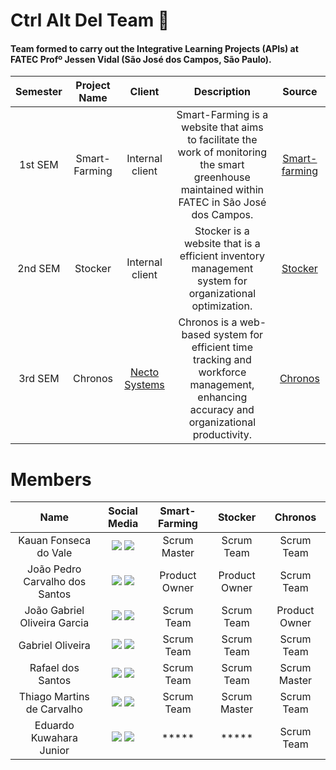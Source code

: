 # Ctrl Alt Del Team 👥 
#### Team formed to carry out the Integrative Learning Projects (APIs) at FATEC Profº Jessen Vidal (São José dos Campos, São Paulo).

|    Semester    |    Project Name      |                           Client                         |                           Description                         |  Source  |
| :----------: | :-----------: | :----------------------------------------------------------: | :----------------------------------------------------------: | :------------------:|
|  1st SEM | Smart-Farming | Internal client | Smart-Farming is a website that aims to facilitate the work of monitoring the smart greenhouse maintained within FATEC in São José dos Campos. | [Smart-farming](https://github.com/CtrI-Alt-Del/smart-farming)
|  2nd SEM | Stocker | Internal client | Stocker is a website that is a efficient inventory management system for organizational optimization.  | [Stocker](https://github.com/CtrI-Alt-Del/stocker)
|  3rd SEM | Chronos |  [Necto Systems](https://pitsjc.org.br/empresas/necto-systems/) | Chronos is a  web-based system for efficient time tracking and workforce management, enhancing accuracy and organizational productivity.  | [Chronos](https://github.com/CtrI-Alt-Del/)

# Members

|          Name          |                          Social Media                          |    Smart-Farming    |     Stocker      |     Chronos      |
|:----------------------:|:-------------------------------------------------------------:|:-------------------:|:---------------:|:---------------:|
| Kauan Fonseca do Vale  | [<img src="https://img.shields.io/badge/GitHub-100000?style=for-the-badge&logo=github&logoColor=white">](https://github.com/kaufon) [<img src="https://img.shields.io/badge/LinkedIn-0077B5?style=for-the-badge&logo=linkedin&logoColor=white">](https://www.linkedin.com/in/kauan-fonseca-b62188300/) | Scrum Master | Scrum Team | Scrum Team |
| João Pedro Carvalho dos Santos | [<img src="https://img.shields.io/badge/GitHub-100000?style=for-the-badge&logo=github&logoColor=white">](https://github.com/JohnPetros) [<img src="https://img.shields.io/badge/LinkedIn-0077B5?style=for-the-badge&logo=linkedin&logoColor=white">](https://www.linkedin.com/in/jo%C3%A3o-pedro-carvalho-dos-santos-42a0ab222/) | Product Owner | Product Owner | Scrum Team |
| João Gabriel Oliveira Garcia | [<img src="https://img.shields.io/badge/GitHub-100000?style=for-the-badge&logo=github&logoColor=white">](https://github.com/JoaoGabrielGarcia) [<img src="https://img.shields.io/badge/LinkedIn-0077B5?style=for-the-badge&logo=linkedin&logoColor=white">](https://www.linkedin.com/in/jo%C3%A3o-gabriel-oliveira-garcia-b2563a22a/) | Scrum Team | Scrum Team | Product Owner |
| Gabriel Oliveira | [<img src="https://img.shields.io/badge/GitHub-100000?style=for-the-badge&logo=github&logoColor=white">](https://github.com/Tico1606) [<img src="https://img.shields.io/badge/LinkedIn-0077B5?style=for-the-badge&logo=linkedin&logoColor=white">](https://www.linkedin.com/in/gabriel-oliveira-884ba5282/) | Scrum Team | Scrum Team | Scrum Team |
| Rafael dos Santos | [<img src="https://img.shields.io/badge/GitHub-100000?style=for-the-badge&logo=github&logoColor=white">](https://github.com/FaelSantoss) [<img src="https://img.shields.io/badge/LinkedIn-0077B5?style=for-the-badge&logo=linkedin&logoColor=white">](https://www.linkedin.com/in/rafael-santos-6243b1255/) | Scrum Team | Scrum Team | Scrum Master |
| Thiago Martins de Carvalho | [<img src="https://img.shields.io/badge/GitHub-100000?style=for-the-badge&logo=github&logoColor=white">](https://github.com/0thigs) [<img src="https://img.shields.io/badge/LinkedIn-0077B5?style=for-the-badge&logo=linkedin&logoColor=white">](https://www.linkedin.com/in/desenvolvedor-frontend/) | Scrum Team | Scrum Master | Scrum Team |
| Eduardo Kuwahara Junior | [<img src="https://img.shields.io/badge/GitHub-100000?style=for-the-badge&logo=github&logoColor=white">](https://github.com/EduardoKuwahara) [<img src="https://img.shields.io/badge/LinkedIn-0077B5?style=for-the-badge&logo=linkedin&logoColor=white">](https://www.linkedin.com/in/eduardo-kuwahara-junior-3b2267303/) | ***** | ***** | Scrum Team |

